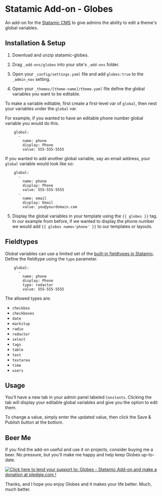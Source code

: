 Statamic Add-on - Globes
========================

An add-on for the [Statamic CMS](http://statamic.com/) to give admins the ability to edit a theme's global variables.

Installation & Setup
------------

1. Download and unzip statamic-globes.

2. Drag `_add-ons/globes` into your site's `_add-ons` folder.

3. Open your `_config/settings.yaml` file and add `globes:true` to the `_admin_nav` setting.

4. Open your `_themes/[theme-name]/theme.yaml` file define the global variables you want to be editable.

 To make a variable editable, first create a first-level var of `global`, then nest your variables under the `global` var.

 For example, if you wanted to have an editable phone number global variable you would do this.

```
    global:
      - 
        name: phone
        display: Phone
        value: 555-555-5555
```

 If you wanted to add another global variable, say an email address, your `global` variable would look like so:

```
    global:
      - 
        name: phone
        display: Phone
        value: 555-555-5555
      - 
        name: email
        display: Email
        value: you@yourdomain.com
```

5. Display the global variables in your template using the `{{ globes }}` tag. In our example from before, if we wanted to display the phone number we would add `{{ globes name='phone' }}` to our templates or layouts.

Fieldtypes
-----

Global variables can use a limited set of the [built-in fieldtypes in Statamic](http://statamic.com/learn/documentation/fieldtypes). Define the fieldtype using the `type` parameter. 

```
    global:
      - 
        name: phone
        display: Phone
        type: redactor
        value: 555-555-5555
```

The allowed types are:

* `checkbox`
* `checkboxes`
* `date`
* `markitup`
* `radio`
* `redactor`
* `select`
* `tags`
* `table`
* `text`
* `textarea`
* `time`
* `users`

Usage
-----

You'll have a new tab in your admin panel labeled `Constants`. Clicking the tab will display your editable global variables and give you the option to edit them.

To change a value, simply enter the updated value, then click the Save & Publish button at the bottom.

Beer Me
-------

If you find the add-on useful and use it on projects, consider buying me a beer. No pressure, but you'll make me happy and help keep Globes up-to-date.

<a href='https://pledgie.com/campaigns/26995'><img alt='Click here to lend your support to: Globes - Statamic Add-on and make a donation at pledgie.com !' src='https://pledgie.com/campaigns/26995.png?skin_name=chrome' border='0' ></a>

Thanks, and I hope you enjoy Globes and it makes your life better. Much, much better.

